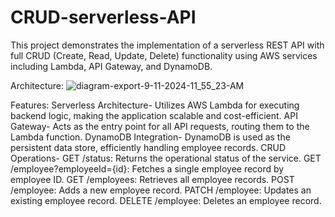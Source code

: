 # CRUD-serverless-API

This project demonstrates the implementation of a serverless REST API with full CRUD (Create, Read, Update, Delete) functionality using AWS services including Lambda, API Gateway, and DynamoDB.

Architecture:
![diagram-export-9-11-2024-11_55_23-AM](https://github.com/user-attachments/assets/d5ac538e-2820-43c9-b66b-9194c23ad89b)

Features:
Serverless Architecture- Utilizes AWS Lambda for executing backend logic, making the application scalable and cost-efficient.
API Gateway- Acts as the entry point for all API requests, routing them to the Lambda function.
DynamoDB Integration- DynamoDB is used as the persistent data store, efficiently handling employee records.
CRUD Operations-
GET /status: Returns the operational status of the service.
GET /employee?employeeId={id}: Fetches a single employee record by employee ID.
GET /employees: Retrieves all employee records.
POST /employee: Adds a new employee record.
PATCH /employee: Updates an existing employee record.
DELETE /employee: Deletes an employee record.
